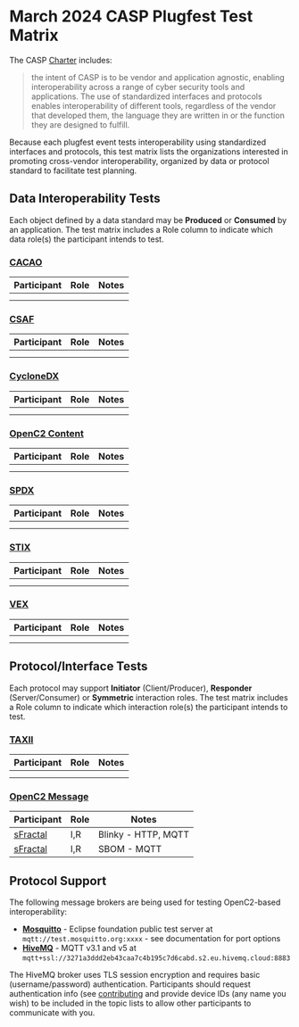 # March 2024 CASP Plugfest Test Matrix

The CASP [Charter](../../CHARTER.md) includes:
> the intent of CASP is to be vendor and application agnostic,
enabling interoperability across a range of cyber security tools and applications.
The use of standardized interfaces and protocols enables interoperability of different tools,
regardless of the vendor that developed them, the language they are written in
or the function they are designed to fulfill.

Because each plugfest event tests interoperability using standardized interfaces and protocols,
this test matrix lists the organizations interested in promoting cross-vendor interoperability,
organized by data or protocol standard to facilitate test planning.

## Data Interoperability Tests

Each object defined by a data standard may be **Produced** or **Consumed** by an application.
The test matrix includes a Role column to indicate which data role(s) the participant intends
to test.


### [CACAO](https://www.oasis-open.org/committees/tc_home.php?wg_abbrev=cacao)

| Participant | Role | Notes |
|-------------|------|-------|
|             |      |       |
|             |      |       |

### [CSAF](https://www.oasis-open.org/committees/tc_home.php?wg_abbrev=csaf)

| Participant | Role | Notes |
|-------------|------|-------|
|             |      |       |
|             |      |       |

### [CycloneDX](https://cyclonedx.org/specification/overview/)

| Participant | Role | Notes |
|-------------|------|-------|
|             |      |       |
|             |      |       |

### [OpenC2 Content](https://www.oasis-open.org/committees/tc_home.php?wg_abbrev=openc2)

| Participant | Role | Notes |
|-------------|------|-------|
|             |      |       |
|             |      |       |

### [SPDX](https://spdx.dev/)

| Participant | Role | Notes |
|-------------|------|-------|
|             |      |       |
|             |      |       |

### [STIX](https://www.oasis-open.org/committees/tc_home.php?wg_abbrev=cti)

| Participant | Role | Notes |
|-------------|------|-------|
|             |      |       |
|             |      |       |

### [VEX](https://github.com/openvex/spec)

| Participant | Role | Notes |
|-------------|------|-------|
|             |      |       |
|             |      |       |

## Protocol/Interface Tests

Each protocol may support **Initiator** (Client/Producer), **Responder** (Server/Consumer)
or **Symmetric** interaction roles.  The test matrix includes a Role column to indicate
which interaction role(s) the participant intends to test.

### [TAXII](https://www.oasis-open.org/committees/tc_home.php?wg_abbrev=cti)

| Participant | Role | Notes |
|-------------|------|-------|
|             |      |       |
|             |      |       |

### [OpenC2 Message](https://www.oasis-open.org/committees/tc_home.php?wg_abbrev=openc2)

| Participant     | Role | Notes               |
|-----------------|------|---------------------|
| [sFractal](SweatEquity/sFractal/README.md) | I,R  | Blinky - HTTP, MQTT |
| [sFractal](SweatEquity/sFractal/README.md) | I,R  | SBOM - MQTT         |

## Protocol Support

The following message brokers are being used for testing OpenC2-based interoperability:
* [**Mosquitto**](https://test.mosquitto.org/) - Eclipse foundation public test server at
`mqtt://test.mosquitto.org:xxxx` - see documentation for port options
* [**HiveMQ**](https://www.hivemq.com/) - MQTT v3.1 and v5 at
`mqtt+ssl://3271a3ddd2eb43caa7c4b195c7d6cabd.s2.eu.hivemq.cloud:8883`

The HiveMQ broker uses TLS session encryption and requires basic (username/password)
authentication. Participants should request authentication info (see [contributing](../../CONTRIBUTING.md)
and provide device IDs (any name you wish) to be included in the topic lists to allow other participants to
communicate with you.
